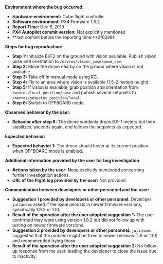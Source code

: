 **Environment where the bug occurred:**

- **Hardware environment:** Cube flight controller
- **Software environment:** PX4 Firmware 1.8.2
- **Report Time:** Dec 6, 2019
- **PX4 Autopilot commit version:** Not explicitly mentioned
- **last commit before the reporting time:**2f63981

**Steps for bug reproduction:**

- **Step 1:** Initialize EKF2 on the ground with vision available. Publish vision pose and orientation to `/mavros/vision_pose/pose_cov`.
- **Step 2:** Move the drone nearby on the ground where vision is not available.
- **Step 3:** Take off in manual mode using RC.
- **Step 4:** Fly to an area where vision is available (1.5-2 meters height).
- **Step 5:** If vision is available, grab position and orientation from `/mavros/local_position/pose` and publish several setpoints to `/mavros/setpoint_position/local`.
- **Step 6:** Switch to OFFBOARD mode.

**Observed behavior by the user:**

- **Behavior after step 6:** The drone suddenly drops 0.5-1 meters but then stabilizes, ascends again, and follows the setpoints as expected.

**Expected behavior:**

- **Expected behavior 1:** The drone should hover at its current position when OFFBOARD mode is enabled.

**Additional information provided by the user for bug investigation:**

- **Actions taken by the user:** None explicitly mentioned concerning further investigation actions.
- **URL of the flight log provided by the user:** Not provided.

**Communication between developers or other personnel and the user:**

- **Suggestion 1 provided by developers or other personnel:** Developer `julianoes` asked if the issue persists in newer firmware versions, specifically 1.9.2 or 1.10.
- **Result of the operation after the user adopted suggestion 1:** The user confirmed they were using version 1.8.2 but did not follow up with testing on newer firmware versions.
- **Suggestion 2 provided by developers or other personnel:** `julianoes` suggested that the problem might be fixed in newer releases (1.9 or 1.10) and recommended trying those.
- **Result of the operation after the user adopted suggestion 2:** No follow-up response from the user, leading the developer to close the issue due to inactivity.
